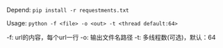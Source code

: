 Depend: `pip install -r requestments.txt`

Usage: `python -f <file> -o <out> -t <thread default:64>`

-f: url的内容，每个url一行
-o: 输出文件名路径
-t: 多线程数(可选)，默认：64
